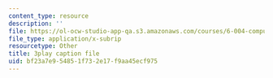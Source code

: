 ```yaml
---
content_type: resource
description: ''
file: https://ol-ocw-studio-app-qa.s3.amazonaws.com/courses/6-004-computation-structures-spring-2017/bf23a7e954851f732e17f9aa45ecf975_JuvrTQapI_k.srt
file_type: application/x-subrip
resourcetype: Other
title: 3play caption file
uid: bf23a7e9-5485-1f73-2e17-f9aa45ecf975
---
```

